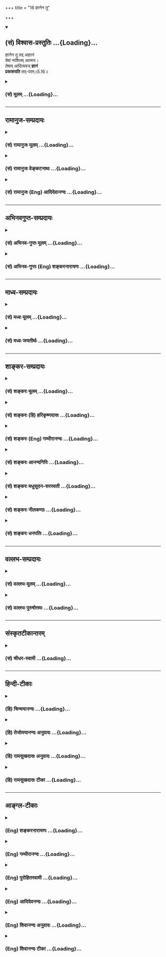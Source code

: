 +++
title = "16 ज्ञानेन तु"

+++
<div class="js_include" newlevelforh1="2" title="(सं) विश्वास-प्रस्तुतिः" unfilled url="/purANam_vaiShNavam/mahAbhAratam/06-bhIShma-parva/03-bhagavad-gItA-parva/saMskRtam/vishvAsa-prastutiH/05_karma-saMnyAsa-yogaH/16_jnAnena_tu.md">
<details open><summary><h2>(सं) विश्वास-प्रस्तुतिः ...{Loading}...</h2></summary>

ज्ञानेन तु तद् अज्ञानं  
येषां नाशितम् आत्मनः।  
तेषाम् आदित्यवज् **ज्ञानं**  
**प्रकाशयति** तत्-परम्॥5.16॥
</details>
</div>
<div class="js_include collapsed" newlevelforh1="3" title="(सं) मूलम्" unfilled url="/purANam_vaiShNavam/mahAbhAratam/06-bhIShma-parva/03-bhagavad-gItA-parva/saMskRtam/mUlam/05_karma-saMnyAsa-yogaH/16_jnAnena_tu.md">
<details><summary><h3>(सं) मूलम् ...{Loading}...</h3></summary>

ज्ञानेन तु तदज्ञानं येषां नाशितमात्मनः।  
तेषामादित्यवज्ज्ञानं प्रकाशयति तत्परम्।।5.16।।
</details>
</div>


_________________
## रामानुज-सम्प्रदायः
<div class="js_include collapsed" newlevelforh1="3" title="(सं) रामानुजः मूलम्" unfilled url="/purANam_vaiShNavam/mahAbhAratam/06-bhIShma-parva/03-bhagavad-gItA-parva/saMskRtam/rAmAnujaH/mUlam/05_karma-saMnyAsa-yogaH/16_jnAnena_tu.md">
<details><summary><h3>(सं) रामानुजः मूलम् ...{Loading}...</h3></summary>

।।5.16।। एवं वर्तमानेषु सर्वात्मसु **येषाम्** आत्मनाम् उक्तलक्षणेन
आत्मयाथात्म्योपदेशजनितेन आत्मविषयेण अहरहः अभ्यासाधेयातिशयेन
निरतिशयपवित्रेण **ज्ञानेन तद**ज्ञानावरणम्
अनादिकालप्रवृत्तानन्तकर्मसंशयरूपाज्ञानं **नाशितं तेषां तत्** स्वाभाविकं
**परं ज्ञानं** अपरिमितम् असंकुचितम् **आदित्यवत्** सर्वम् यथावस्थितं
**प्रकाशयति।** तेषाम् इति विनष्टाज्ञानानां बहुत्वाभिधानाद्
आत्मस्वरूपबहुत्वम् न त्वेवाहं जातु नासं न त्वं नेमे (गीता 2।12) इति
उपक्रमावगतम् अत्र स्पष्टतरम् उक्तम्। न च इदं बहुत्वम् उपाधिकृतं
विनष्टाज्ञानानाम् उपाधिगन्धाभावात्। तेषाम् आदित्यवज्ज्ञानम् इति
व्यतिरेकनिर्देशात् ज्ञानस्य स्वरूपानुबन्धित्वम् उक्तम् आदित्यदृष्टान्तेन
च ज्ञातृज्ञानयोः प्रभाप्रभावतोः इव अवस्थानं च। तत एव संसारदशायां
ज्ञानस्य कर्मणा संकोचः मोक्षदशायां विकासः च उपपन्नः।

</details>
</div>
<div class="js_include collapsed" newlevelforh1="3" title="(सं) रामानुजः वेङ्कटनाथः" unfilled url="/purANam_vaiShNavam/mahAbhAratam/06-bhIShma-parva/03-bhagavad-gItA-parva/saMskRtam/rAmAnujaH/venkaTanAthaH/05_karma-saMnyAsa-yogaH/16_jnAnena_tu.md">
<details><summary><h3>(सं) रामानुजः वेङ्कटनाथः ...{Loading}...</h3></summary>

  
  
।।5.16।। एवं तृतीयाध्यायोक्ताकर्तृत्वानुसन्धानस्य प्रकारविशेषाः
प्रतिपादिताः अथ चतुर्थाध्यायोक्तस्य ज्ञानविशेषस्य विशोधनं क्रियत
इत्यभिप्रायेणाह सर्वमिति। स्वकाले अकर्तृत्वानुसन्धानप्रकारकथनादनन्तरं
ज्ञानस्वरूपकथनावसर इत्यर्थः। यद्वातद्विद्धि प्रणिपातेन
इत्यत्रउपदेक्ष्यन्ति 4।34 इति स्वेनैव निर्दिष्टे विपाककाल इत्यर्थः। एवं
वर्तमानेषु मुह्यत्स्वपीत्यर्थः। यद्वा कर्मयोगनिष्ठेष्वित्यर्थः। अज्ञानेन
ज्ञानमावृतं चेत् कथं ज्ञानेन तस्य नाश इति शङ्कां व्यवच्छिन्दता तुशब्देन
द्योतितं ज्ञानस्य विशेषं
दर्शयितुंउक्तलक्षणेनेत्यादिनिरतिशयपवित्रेणेत्यन्तमुक्तम्। आत्मनो
ज्ञानेनेत्यन्वयः। आत्मविषयेणेति आत्मनः इति षष्ठ्या
सम्बन्धसामान्यमात्रपरत्वं कर्तृविषयत्वं चात्रानुपयुक्तमिति भावः।
तच्छब्दपरामृष्टप्रकारमाह ज्ञानावरणमिति।
अज्ञानस्वरूपस्यातिगहनत्वसूचनार्थम् निरतिशयपवित्रस्य ज्ञानभास्वतो
निश्शेषाज्ञानतिमिरकुक्षिम्भरित्वप्रदर्शनार्थं चअनादिकालेत्याद्युक्तम्।
उत्तरार्धगततच्छब्दार्थःस्वाभाविकमिति। सामानाधिकरण्यस्वारस्यात्परमिति
ज्ञानविशेषणम्। तदर्थमाहअपरिमितमसङ्कुचितमिति। ज्ञानस्य परत्वं
ह्यनवच्छिन्नविषयत्वम् तत्र च हेतुः सङ्कोचाभाव इत्यभिप्रायः। सर्वमिति
प्रकाशयतेरर्थसिद्धकर्मोक्तिः। अज्ञाननिवृत्तौ च ज्ञानस्य सर्वगोचरत्वं
श्रौतमिति भावः। आदित्यवत् इति दृष्टान्तसामर्थ्यसिद्धमाहयथावस्थितमिति।
एतेन परमित्यत्र पदमिति विशेष्याध्याहारः। परमार्थतत्त्वमिति विवक्षा च
परोक्ता निरस्ता। भेदव्यपदेशबलादद्वैतमतस्योपक्रमविरोधः प्रागुक्तः
मध्येऽपि स एव तात्त्विको भेदः स्पष्टमुपदिश्यत इति तस्य तात्पर्यविषयत्वं
दर्शयति तेषामिति। विनष्टाज्ञानानामिति नहीदं बहुत्वं
भ्रान्तिसिद्धमुपाधिसिद्धं वा वक्तुं शक्यमिति
भावः। सत्यमिथ्योपाधिकृतभेदवादिनोर्भास्करशङ्करयोर्मतमनूद्य परिहरति
नचेदमिति। मिथ्याभूतस्याज्ञानाख्योपादानस्य विनाशे
तदुपात्तमिथ्याभूतान्तःकरणाद्युपाधेरपि निवृत्तेरितिशङ्करं प्रति
हेत्वर्थः। इतरं प्रत्यज्ञानशब्दवाच्यस्य कर्मादेर्विनाशे
तन्निमित्तशरीरान्तःकरणाद्युपाधिनिवृत्तिरित्यर्थः। शङ्करमतदूषणप्रसङ्गे
तदुक्तं ज्ञानमात्रात्मवादं दूषयितुं शुद्धदशायां ज्ञातृत्वमत्र सिद्धमिति
दर्शयतितेषामिति। सम्बन्धविषतया षष्ठी
व्यतिरेकगर्भेतिव्यतिरेकनिर्देशादित्युक्तम्। विनष्टोपाधीनामात्मनां
धर्मतया निर्देशात् ज्ञानस्य स्वरूपानुबन्धित्वसिद्धेरागन्तुकचैतन्यवादोऽपि
निरस्तः। आदित्यशब्दोऽत्रादित्यप्रभापरः प्रभाद्वारेणैवादित्यस्य
प्रकाशकत्वात् धर्मभूतज्ञाने च सैव दृष्टान्तो भवितुमर्हतियथा न क्रियते
ज्योत्स्ना मलप्रक्षालनान्मणेः। दोषप्रहाणान्न ज्ञानमात्मनः क्रियते तथा
वि.ध.10।4।5 इत्यादिसाम्याच्च तदेतदभिप्रेत्य तत्फलितमाह
आदित्यदृष्टान्तेनेति। ततः प्रस्तुतस्य किं इत्यत्राह तत एवेति। यथा
प्रभाया आवारकसन्निधौ सङ्कोचस्तन्निवृत्तौ पुनर्विकासश्च दृश्यते तथा
ज्ञानस्यापीति भावः। यद्वा तेषामादित्यवदवस्थितानां प्रभातुल्यं
ज्ञानमित्यर्थः। प्रभायाः प्रदीपादित्याद्यपृथक्सिद्धतेजोद्रव्यविशेषत्वं
ज्ञानस्यात्मधर्मत्वेऽपि द्रव्यत्वं सङ्कोचविकासयोगित्वादीनि च
शारीरकभाष्ये प्रपञ्चितानि। एवं प्रभातुल्यद्रव्यत्वोपपादनेन
प्रकृतमावृतत्वादिकं युज्यत इत्याह तत एवेति।

</details>
</div>
<div class="js_include collapsed" newlevelforh1="3" title="(सं) रामानुजः (Eng) आदिदेवानन्दः" unfilled url="/purANam_vaiShNavam/mahAbhAratam/06-bhIShma-parva/03-bhagavad-gItA-parva/saMskRtam/rAmAnujaH/english/AdidevAnandaH/05_karma-saMnyAsa-yogaH/16_jnAnena_tu.md">
<details><summary><h3>(सं) रामानुजः (Eng) आदिदेवानन्दः ...{Loading}...</h3></summary>

5.16 While all these selves are thus deluded, in the case of enlightened
souls, their delusive ignorance - which envelops knowledge and which is
of the form of accumulated, beginningless and endless Karma - is
destroyed by knowledge. As already described this knowledge is produced
by the teachings of the scriptures about the real nature of the self,
which are enriched by daily practice. The purity of this knowledge is
unexcelled. And in the case of those selves who regain the knowledge
that is natural to Them, it is found that it is unlimited and
uncontracted and illumining everything like the sun. Plurality of the
selves in Their essence is expressly mentioned in the case of those
whose ignorance is overcome, in the expression 'for those' in the text.
What was stated at the commencement, 'There never was a time when I did
not exist' (2.12) is expressed here with greater clarity. Moreover, this
plurality is not due to limiting adjuncts imposed on a single universal
self. For, as stated here, there cannot be any trace of such adjuncts
for those whose ignorance is destroyed, and still They are described as
a plurality. Hence knowledge is taught as an attribute inseparable from
the essential nature of the self, because a difference between the self
and its knowledge is made out in the statement, 'Knowledge, in their
case illuminates like the sun'. By the illustration of the sun, the
relation of the knower to his knowledge is brought out to be similar to
the luminous object and its luminosity. Therefore, it is appropriate to
understand that knowledge contracts by Karma in the stage of Samsara and
expands in the stage of Moksa (release). \[In this system the Atman has
two forms of Jnana or Knowledge - Dharmi-Jnana (self-awareness) and
Dharma-bhuta-Jnana (awareness of objects other than itself). It is the
latter that is contracted by ignorance and expands by knowledge. See
Intrdocution.\]

</details>
</div>


_________________
## अभिनवगुप्त-सम्प्रदायः
<div class="js_include collapsed" newlevelforh1="3" title="(सं) अभिनव-गुप्तः मूलम्" unfilled url="/purANam_vaiShNavam/mahAbhAratam/06-bhIShma-parva/03-bhagavad-gItA-parva/saMskRtam/abhinava-guptaH/mUlam/05_karma-saMnyAsa-yogaH/16_jnAnena_tu.md">
<details><summary><h3>(सं) अभिनव-गुप्तः मूलम् ...{Loading}...</h3></summary>

।।5.16।। अत एव ज्ञानेन त्विति। ज्ञानेन तु अज्ञाने नाशिते ज्ञानस्य
स्वपरप्रकाशकत्वं +++(K स्वप्रकाशकत्वं)+++ स्वतःसिद्धम् यथा आदित्यस्य तमसि
नष्टे विनिवर्तितायां ( निवर्तितायां) हि शङ्कायाम् अमृतं अमृतकार्य
स्वयमेव करोति।

</details>
</div>
<div class="js_include collapsed" newlevelforh1="3" title="(सं) अभिनव-गुप्तः (Eng) शङ्करनारायणः" unfilled url="/purANam_vaiShNavam/mahAbhAratam/06-bhIShma-parva/03-bhagavad-gItA-parva/saMskRtam/abhinava-guptaH/english/shankaranArAyaNaH/05_karma-saMnyAsa-yogaH/16_jnAnena_tu.md">
<details><summary><h3>(सं) अभिनव-गुप्तः (Eng) शङ्करनारायणः ...{Loading}...</h3></summary>

5.16 Jnanena etc. When however the Illusion is destroyed by knowledge,
then the natural capacity of knowledge, in illuminating itself and other
things starts to work automatically just as the sun does when the
darkness is lost. Indeed when the doubt \[of poison\] is completely
rooted out, the nectar does the work of the nectar just automatically.
But this is possible for those who have their intellect and mind gone to
This \[Self\] and have abandoned \[all\] other activities. To make this
idea clear \[the Lord\] says -

</details>
</div>


_________________
## माध्व-सम्प्रदायः
<div class="js_include collapsed" newlevelforh1="3" title="(सं) मध्वः मूलम्" unfilled url="/purANam_vaiShNavam/mahAbhAratam/06-bhIShma-parva/03-bhagavad-gItA-parva/saMskRtam/madhvaH/mUlam/05_karma-saMnyAsa-yogaH/16_jnAnena_tu.md">
<details><summary><h3>(सं) मध्वः मूलम् ...{Loading}...</h3></summary>

।।5.16।। ज्ञानमेवाज्ञाननाशकमित्याह ज्ञानेनेति। प्रथमज्ञानं परोक्षम्।

</details>
</div>
<div class="js_include collapsed" newlevelforh1="3" title="(सं) मध्वः जयतीर्थः" unfilled url="/purANam_vaiShNavam/mahAbhAratam/06-bhIShma-parva/03-bhagavad-gItA-parva/saMskRtam/madhvaH/jayatIrthaH/05_karma-saMnyAsa-yogaH/16_jnAnena_tu.md">
<details><summary><h3>(सं) मध्वः जयतीर्थः ...{Loading}...</h3></summary>

।।5.16।। ननु ज्ञानस्याज्ञाननाशकत्वमर्थप्रकाशकत्वं च प्रसिद्धमेव
तत्किमर्थमुच्यते इत्यत आह **ज्ञानमेवे**ति। अज्ञानेनावृतं ज्ञानं 5।15
इत्युक्तम्। एवं तर्हि तस्याविनाश एव स्यात्। तथा च न
कदाचिद्ब्रह्मप्रकाशः। विनाशकान्तराङ्गीकारे च ज्ञानार्थयोः
सन्न्यासयोगयोर्वैयर्थ्यमित्याशङ्क्यज्ञानमेवाज्ञाननाशकम् अतो नोक्तदोषः।
किन्तु स्वरूपज्ञानमविद्ययाऽऽवृतम् वृत्तिज्ञानं त्वविद्यां शिथिलयति।
ब्रह्म प्रकाशयतीत्येतदनेनाहेत्यर्थः। अत्र केचित् यथैक एवादित्योऽन्धकारं
नाशयति भूमण्डलं च प्रकाशयति तथैकमेव ज्ञानमज्ञानं निवर्तयति परं च
प्रकाशयति इति व्याचक्षतेतदसदिति भावेनाह **प्रथमे**ति। तृतीयान्तपदोक्तम्
द्वितीयमपरोक्षमिति शेषः। अन्यथा द्विर्ज्ञानग्रहणं व्यर्थं स्यादिति भावः।

</details>
</div>


_________________
## शाङ्कर-सम्प्रदायः
<div class="js_include collapsed" newlevelforh1="3" title="(सं) शङ्करः मूलम्" unfilled url="/purANam_vaiShNavam/mahAbhAratam/06-bhIShma-parva/03-bhagavad-gItA-parva/saMskRtam/shankaraH/mUlam/05_karma-saMnyAsa-yogaH/16_jnAnena_tu.md">
<details><summary><h3>(सं) शङ्करः मूलम् ...{Loading}...</h3></summary>

।।5.16।। **ज्ञानेन तु** येन अज्ञानेन आवृताः मुह्यन्ति जन्तवः **तत्
अज्ञानं येषां** जन्तूनां विवेकज्ञानेन आत्मविषयेण **नाशितम् आत्मनः** भवति
**तेषां** जन्तूनाम् **आदित्यवत्** यथा आदित्यः समस्तं रूपजातम् अवभासयति
तद्वत् **ज्ञानं** ज्ञेयं वस्तु सर्वं **प्रकाशयति तत्** **परं**
परमार्थतत्त्वम्।।  
  
यत् परं ज्ञानं प्रकाशितम्

</details>
</div>
<div class="js_include collapsed" newlevelforh1="3" title="(सं) शङ्करः (हि) हरिकृष्णदासः" unfilled url="/purANam_vaiShNavam/mahAbhAratam/06-bhIShma-parva/03-bhagavad-gItA-parva/saMskRtam/shankaraH/hindI/harikRShNadAsaH/05_karma-saMnyAsa-yogaH/16_jnAnena_tu.md">
<details><summary><h3>(सं) शङ्करः (हि) हरिकृष्णदासः ...{Loading}...</h3></summary>

।।5.16।। जिन जीवोंके अन्तःकरणका वह अज्ञान जिस अज्ञानसे आच्छादित हुए जीव
मोहित होते हैं आत्मविषयक विवेकज्ञानद्वारा नष्ट हो जाता है उनका वह ज्ञान
सूर्यकी भाँति उस परम परमार्थतत्त्वको प्रकाशित कर देता है। अर्थात् जैसे
सूर्य समस्त रूपमात्रको प्रकाशित कर देता है वैसे ही उनका ज्ञान समस्त
ज्ञेय वस्तुको प्रकाशित कर देता है।

</details>
</div>
<div class="js_include collapsed" newlevelforh1="3" title="(सं) शङ्करः (Eng) गम्भीरानन्दः" unfilled url="/purANam_vaiShNavam/mahAbhAratam/06-bhIShma-parva/03-bhagavad-gItA-parva/saMskRtam/shankaraH/english/gambhIrAnandaH/05_karma-saMnyAsa-yogaH/16_jnAnena_tu.md">
<details><summary><h3>(सं) शङ्करः (Eng) गम्भीरानन्दः ...{Loading}...</h3></summary>

5.16 Tu, but; yesam, in the case of those creatures; of whom tat
ajnanam, that ignorance; atmanah, of theirs-being covered by which
ignorance creatures get deluded-; nasitam, becomes destroyed; jnanena,
by knowledge, by discriminating knowledge concerning the Self; tesam,
their; jnanam, knowledge; adityavat, like the sun; prakasayati, reveals,
in the same way as the sun reveals all forms whatever; tat-param, that
supreme Reality, the Reality which is the highest Goal, the totality of
whatever is to be known.

</details>
</div>
<div class="js_include collapsed" newlevelforh1="3" title="(सं) शङ्करः आनन्दगिरिः" unfilled url="/purANam_vaiShNavam/mahAbhAratam/06-bhIShma-parva/03-bhagavad-gItA-parva/saMskRtam/shankaraH/AnandagiriH/05_karma-saMnyAsa-yogaH/16_jnAnena_tu.md">
<details><summary><h3>(सं) शङ्करः आनन्दगिरिः ...{Loading}...</h3></summary>

।।5.16।। तर्हि सर्वेषामनाद्यज्ञानावृतज्ञानत्वाद्व्यामोहाभावाच्च कुतः
संसारनिवृत्तिरिति तत्राह **ज्ञानेनेति।** सर्वमिति पूर्णत्वमुच्यते
ज्ञेयस्यैव वस्तुनस्तत्परमिति विशेषणम्। तद्व्याचष्टे
**परमार्थतत्त्वमिति।**

</details>
</div>
<div class="js_include collapsed" newlevelforh1="3" title="(सं) शङ्करः मधुसूदन-सरस्वती" unfilled url="/purANam_vaiShNavam/mahAbhAratam/06-bhIShma-parva/03-bhagavad-gItA-parva/saMskRtam/shankaraH/madhusUdana-sarasvatI/05_karma-saMnyAsa-yogaH/16_jnAnena_tu.md">
<details><summary><h3>(सं) शङ्करः मधुसूदन-सरस्वती ...{Loading}...</h3></summary>

।।5.16।। तर्हि सर्वेषामनाद्यज्ञानावृत्वात्कथं संसारनिवृत्तिः स्यादत आह
तदावरणविक्षेपशक्तिमदनाद्यनिर्वाच्यमनृतमनर्थव्रातमूलमज्ञानमात्माश्रयविषयमविद्यामायादिशब्दवाच्यमात्मनो
ज्ञानेन गुरूपदिष्टवेदान्तमहावाक्यजन्येन
श्रवणमनननिदिध्यासनपरिपाकनिर्मलान्तःकरणवृत्तिरूपेण
निर्विकल्पकसाक्षात्कारेण
शोधिततत्त्वंपदार्थाभेदरूपशुद्धसच्चिदानन्दाखण्डैकरसवस्तुमात्रविषयेण
नाशितं बाधितं कालत्रयेऽप्यसदेवासत्तया ज्ञातमधिष्ठानचैतन्यमात्रतां
प्रापितं शुक्ताविव रजतं शुक्तिज्ञानेन येषां श्रवणमननादिसाधनसंपन्नानां
भगवदनुगृहीतानां मुमुक्षूणां तेषां तज्ज्ञानं कर्तृ आदित्यवत् यथादित्यः
स्वोदयमात्रेणैव तमो निरवशेषं निवर्तयति नतु कंचित्सहायमपेक्षते तथा
ब्रह्मज्ञानमपि शुद्धसत्त्वपरिणामत्वाद्व्यापकप्रकाशरूपं
स्वोत्पत्तिमात्रेणैव सहकार्यन्तरनिरपेक्षतया सकार्यमज्ञानं निवर्तयत्परं
सत्यज्ञानानन्तानन्दरूपमेकमेवाद्वितीयं परमात्मतत्त्वं प्रकाशयति
प्रतिच्छायाग्रहणमात्रेणैव कर्मतान्तरेणाभिव्यनक्ति। अत्राज्ञानेनावृतं
ज्ञानेन नाशितमित्यज्ञानस्यावरणत्वज्ञाननाश्यत्वाभ्यां ज्ञानाभावरूपत्वं
व्यावर्तितम्। नह्यभावः किंचिदावृणोति न वा ज्ञानाभावो ज्ञानेन नाश्यते
स्वभावनाशरूपत्वात्तस्य। तस्मादहमज्ञो मामन्यं च न
जानामीत्यादिसाक्षिप्रत्यक्षसिद्धं भावरूपमेवाज्ञानमिति भगवतो मतम्।
विस्तरस्त्वद्वैतसिद्धौ द्रष्टव्यः। येषामिति बहुवचनेनानियमो दर्शितः। तथाच
श्रुतिःतद्यो यो देवानां प्रत्यबुध्यत स एव तदभवत्तथर्षीणां तथा मनुष्याणां
तदिदमप्येतर्हि य एवं वेदाहं ब्रह्मास्मीति स इदं सर्वं भवति
इत्यादिर्यद्विषयं यदाश्रयमज्ञानं
तद्विषयतदाश्रयप्रमाणज्ञानात्तन्निवृत्तिरिति न्यायप्राप्तनियमं दर्शयति।
तत्राज्ञानगतमावरणं द्विविधम्। एकं सतोऽप्यसत्त्वापादकं अन्यत्तु
भासतोऽप्यभानापादकम्। तत्राद्यं
परोक्षापरोक्षसाधारणप्रमाणज्ञानमात्रान्निवर्तते। अनुमितेऽपि वह्न्यादौ
पर्वते वह्निर्नास्तीत्यादिभ्रमादर्शनात्। तथासत्यं ज्ञानमनन्तं
ब्रह्मास्ति इति वाक्यात्परोक्षनिश्चयेऽपि ब्रह्म नास्तीति भ्रमो निवर्तत
एव। अस्त्येव ब्रह्म किंतु मम न भातीत्येवं भ्रमजनकं द्वितीयमभानावरणं
साक्षात्कारादेव निवर्तते। स च साक्षात्कारो वेदान्तवाक्येनैव जन्यते
निर्विकल्पक इत्याद्यद्वैतसिद्धावनुसंधेयम्।

</details>
</div>
<div class="js_include collapsed" newlevelforh1="3" title="(सं) शङ्करः नीलकण्ठः" unfilled url="/purANam_vaiShNavam/mahAbhAratam/06-bhIShma-parva/03-bhagavad-gItA-parva/saMskRtam/shankaraH/nIlakaNThaH/05_karma-saMnyAsa-yogaH/16_jnAnena_tu.md">
<details><summary><h3>(सं) शङ्करः नीलकण्ठः ...{Loading}...</h3></summary>

।।5.16।। तदात्मन आवरकमज्ञानं येषां ज्ञानेन ब्रह्मास्मीति प्रमाणजेन नाशितं
तेषां तज्ज्ञानं कर्तु आदित्यवदादित्यो यथा कृत्स्नं दृश्यं प्रकाशयति
तद्वत्परं परमार्थवस्तु प्रकाशयति। अज्ञानजानर्थनिवृत्त्यर्थं
ज्ञानमेष्टव्यमिति भावः।

</details>
</div>
<div class="js_include collapsed" newlevelforh1="3" title="(सं) शङ्करः धनपतिः" unfilled url="/purANam_vaiShNavam/mahAbhAratam/06-bhIShma-parva/03-bhagavad-gItA-parva/saMskRtam/shankaraH/dhanapatiH/05_karma-saMnyAsa-yogaH/16_jnAnena_tu.md">
<details><summary><h3>(सं) शङ्करः धनपतिः ...{Loading}...</h3></summary>

।।5.16।। तर्हि सर्वेषामनादिभावरुपाज्ञानावृतज्ञानत्वाद्य्वामोहस्य
निवृत्त्यभावात्संसारनिवृत्तिः कथं स्यादिति तत्राह **ज्ञानेनेति।**
ज्ञानेन तु गुरुपदिष्टेन शास्त्रीयेण विवेकज्ञानेन स्वपरमार्थस्वरुपविषयेण
तदज्ञानं कर्तृत्वादिविनिर्मुक्तं ब्रह्माहमस्मीति
परमात्माभेदास्तित्वज्ञानावरकं येषां मुमुक्षूणां नाशितं तेषामादित्यवत्
यथादित्योऽस्तित्वेन भान्तमपि घटादिवस्तु तद्गतसमस्तरुपा भानापादकं तमो
निवर्त्य प्रकाशयति तथा गुरुपदिष्टं ज्ञानं भावनाप्रकर्षेण
भानावरणमज्ञानमपि निवर्त्य तत् श्रुतिस्मृतीतिहासपुराणादौ प्रसिद्धं परं
परमार्थतत्त्वं प्रकाशयति सच्चिदानन्दानन्तात्मकं ब्रह्माहमस्मीति
साक्षाद्य्वक्तीकरोतीत्यर्थः।

</details>
</div>


_________________
## वल्लभ-सम्प्रदायः
<div class="js_include collapsed" newlevelforh1="3" title="(सं) वल्लभः मूलम्" unfilled url="/purANam_vaiShNavam/mahAbhAratam/06-bhIShma-parva/03-bhagavad-gItA-parva/saMskRtam/vallabhaH/mUlam/05_karma-saMnyAsa-yogaH/16_jnAnena_tu.md">
<details><summary><h3>(सं) वल्लभः मूलम् ...{Loading}...</h3></summary>

।।5.16।। भगवत्प्रदत्तात्मविद्यावन्तस्तु न मुह्यन्तीत्याह ज्ञानेनेति।
येषां दयनीयानां साधनवतां वा आत्मज्ञानं यदक्षरात्मत्वज्ञानेन नाशितं तेषां
तज्ज्ञानं कर्तृ आदित्यवत्परम् ब्रह्मविदाप्नोति परं तै.उ.2।1 इत्यत्र
श्रुतं प्रकाशयति स्वयमेवेति भगवत्प्रदत्तत्वाद्भगवद्रूपं तदिति
स्वतन्त्रकर्तृत्वं तस्योक्तम्। अन्यथा करणत्वे कर्तृत्वोक्तिर्व्याहता
स्यात्।

</details>
</div>
<div class="js_include collapsed" newlevelforh1="3" title="(सं) वल्लभः पुरुषोत्तमः" unfilled url="/purANam_vaiShNavam/mahAbhAratam/06-bhIShma-parva/03-bhagavad-gItA-parva/saMskRtam/vallabhaH/puruShottamaH/05_karma-saMnyAsa-yogaH/16_jnAnena_tu.md">
<details><summary><h3>(सं) वल्लभः पुरुषोत्तमः ...{Loading}...</h3></summary>

  
  
।।5.16।। येषां भगवता ज्ञानेनाज्ञानं नाशितं ते न मुह्यन्तीत्याह
ज्ञानेनेति। तु पुनः। आत्मज्ञानेन भगवत्सम्बन्धिज्ञानेन
ज्ञानात्मकभगवद्रूपेण येषां दुर्लभानां कृपापात्राणां तत्पूर्वोक्तमज्ञानं
नाशितं तेषां तद्भगवदात्मकं ज्ञानं परं ब्रह्म प्रकाशयति प्रकटयतीत्यर्थः।
आदित्यवत् यथा सूर्यस्तमो दूरीकृत्य स्वात्मसहितं सर्वं वस्तुमात्रं
प्रकाशयति तथा।  
  

</details>
</div>


_________________
## संस्कृतटीकान्तरम्
<div class="js_include collapsed" newlevelforh1="3" title="(सं) श्रीधर-स्वामी" unfilled url="/purANam_vaiShNavam/mahAbhAratam/06-bhIShma-parva/03-bhagavad-gItA-parva/saMskRtam/shrIdhara-svAmI/05_karma-saMnyAsa-yogaH/16_jnAnena_tu.md">
<details><summary><h3>(सं) श्रीधर-स्वामी ...{Loading}...</h3></summary>

।।5.16।। ज्ञानिनस्तु न मुह्यन्तीत्याह **ज्ञानेनेति।** आत्मनो भगवतो
ज्ञानेन येषां तद्वैषम्योपलम्भकज्ञानं नाशितं तज्ज्ञानं तेषामज्ञानं
नाशयित्वा तत्परं परिपूर्णमीश्वरस्वरूपं प्रकाशयति। यथा आदित्यस्तमो निरस्य
समस्तं वस्तुजातं प्रकाशयति तद्वत्।

</details>
</div>


_________________
## हिन्दी-टीकाः
<div class="js_include collapsed" newlevelforh1="3" title="(हि) चिन्मयानन्दः" unfilled url="/purANam_vaiShNavam/mahAbhAratam/06-bhIShma-parva/03-bhagavad-gItA-parva/hindI/chinmayAnandaH/05_karma-saMnyAsa-yogaH/16_jnAnena_tu.md">
<details><summary><h3>(हि) चिन्मयानन्दः ...{Loading}...</h3></summary>

।।5.16।। शोक और मोह से ग्रस्त जीवों के लिए शुद्ध आत्मस्वरूप अविद्या से
आवृत रहता है अर्थात् उन्हें आत्मा का उसके शुद्ध स्वरूप में अनुभव नहीं
होता। ज्ञानी पुरुष के लिए अज्ञानावरण पूर्णतया निवृत्त हो जाता है। कितने
ही दीर्घ काल से किसी स्थान पर स्थित अंधकार प्रकाश के आने पर तत्काल ही
दूर हो जाता है न कि धीरेधीरे किसी विशेष क्रम से। इसी प्रकार से आत्मज्ञान
का उदय होते ही अनादि अविद्या उसी क्षण निवृत्त हो जाती है। अविद्या से
उत्पन्न होता है अहंकार जिसका अस्तित्व शरीर मन और बुद्धि के साथ हुए
तादात्म्य के कारण बना रहता है। अज्ञान के नष्ट हो जाने पर अहंकार भी नष्ट
हो जाता है। द्वैतवादियों को वेदान्त के इस सिद्धांत को समझने में कठिनाई
होती है। वस्तुओं को जानने के लिए हमारे पास उपलब्ध साधन हैं इन्द्रियां मन
और बुद्धि। अहंकार इनके माध्यम से देखता अनुभव करता और विचार करता है।
द्वैतवादी यह समझने में असमर्थ हैं कि अहंकार इन्द्रियां मन और बुद्धि के
अभाव में आत्मज्ञान कैसे सम्भव है। एक बुद्धिमान् विचारक में यह शंका आना
स्वाभाविक है। इसका अनुमान लगाकर श्रीकृष्ण यह बताते है कि अहंकार नष्ट
होने पर आत्मज्ञान स्वत हो जाता है। विचाररत बुद्धि को यह बात सरलता से नहीं
समझायी जा सकती। इसलिए दूसरी पंक्ति में प्रभु एक दृष्टान्त देते हैं
आदित्यवत्। हम सबका सामान्य अनुभव है कि प्रावृट् ऋतु में कई दिनों तक
सूर्य नहीं दिखाई देता और हम जल्दी में कह देते हैं कि सूर्य बादलों से ढक
गया है। इस वाक्य के अर्थ पर विचार करने से यह स्पष्ट हो जाता है कि सूर्य
बादल के छोटे से टुकड़े से ढक नहीं सकता। इस विश्व के मध्य में जहाँ सूर्य
अकेला अपने सम्पूर्ण वैभव के साथ विद्यमान है वहाँ से बादल बहुत दूर है।
पृथ्वी तल पर खड़ा छोटा सा मनुष्य अपनी बिन्दु मात्र आँखों से देखता है कि
बादल की एक टुकड़ी ने दैदीप्यमान आदित्य को ढक लिया है। यदि हम अपनी छोटी
सी उँगली अपने नेत्र के सामने निकट ही लगा लें तो विशाल पर्वत भी ढक सकता
है। इसी प्रकार जीव जब आत्मा पर दृष्टि डालता है तो उस अनन्त आत्मा को
अविद्या से आवृत पाता है। यह अविद्या सत् स्वरूप आत्मा में नहीं है जैसे
बादल सूर्य में कदापि नहीं है। अनन्त सत् की तुलना में सीमित अविद्या बहुत
ही तुच्छ है। किन्तु आत्मस्वरूप की विस्मृति हमारे हृदय में उत्पन्न होकर
अहंकार में यह मिथ्या धारणा उत्पन्न करती है कि आध्यात्मिक सत् अविद्या से
प्रच्छन्न है। इस अज्ञान के नष्ट होने पर आत्मतत्त्व प्रकट हो जाता है जैसे
मेघपट हटते ही सूर्य प्रकट हो जाता है। सूर्य को देखने के लिए किसी अन्य
प्रकाश की आवश्यकता नहीं है आत्मानुभव के लिए भी किसी अन्य अनुभव की
अपेक्षा नहीं है वह चित् स्वरूप है। चित् की चेतना के लिए किसी दूसरे
चैतन्य की अपेक्षा नहीं है। ज्ञान का अन्तर्निहित तत्त्व चेतना ही है। अत
अहंकार आत्मा को पाकर आत्मा ही हो जाता है। स्वप्न से जागने पर
स्वप्नद्रष्टा अपनी स्वप्नावस्था से मुक्त होकर जाग्रत् पुरुष बन जाता है।
वह जाग्रत् पुरुष को कभी भिन्न विषय के रूप में न देखता है और न अनुभव करता
है बल्कि वह स्वयं ही जाग्रत् पुरुष बन जाता है। ठीक इसी प्रकार अहंकार भी
अज्ञान से ऊपर उठकर स्वयं आत्मस्वरूप के साथ एकरूप हो जाता है। अहंकार और
आत्मा का सम्बन्ध तथा आत्मानुभूति की प्रक्रिया का बड़ा ही सुन्दर वर्णन
सूर्य के दृष्टान्त द्वारा किया गया है जिसके लक्ष्यार्थ पर सभी साधकों को
मनन करना चाहिये। आत्मनिष्ठ पुरुष सदा के लिए जन्ममरण के चक्र से मुक्त हो
जाता है। भगवान् कहते हैं

</details>
</div>
<div class="js_include collapsed" newlevelforh1="3" title="(हि) तेजोमयानन्दः अनुवादः" unfilled url="/purANam_vaiShNavam/mahAbhAratam/06-bhIShma-parva/03-bhagavad-gItA-parva/hindI/tejomayAnandaH/anuvAdaH/05_karma-saMnyAsa-yogaH/16_jnAnena_tu.md">
<details><summary><h3>(हि) तेजोमयानन्दः अनुवादः ...{Loading}...</h3></summary>

।।5.16।। परन्तु जिनका वह अज्ञान आत्मज्ञान से नष्ट हो जाता है, उनके लिए
वह ज्ञान, सूर्य के सदृश, परमात्मा को प्रकाशित करता है।।

</details>
</div>
<div class="js_include collapsed" newlevelforh1="3" title="(हि) रामसुखदासः अनुवादः" unfilled url="/purANam_vaiShNavam/mahAbhAratam/06-bhIShma-parva/03-bhagavad-gItA-parva/hindI/rAmasukhadAsaH/anuvAdaH/05_karma-saMnyAsa-yogaH/16_jnAnena_tu.md">
<details><summary><h3>(हि) रामसुखदासः अनुवादः ...{Loading}...</h3></summary>

।।5.16।। परन्तु जिन्होंने अपने जिस ज्ञान-(विवक-) के द्वारा उस अज्ञानका
नाश कर दिया है, उनका वह ज्ञान सूर्यकी तरह परमतत्त्व परमात्माको प्रकाशित
कर देता है।

</details>
</div>
<div class="js_include collapsed" newlevelforh1="3" title="(हि) रामसुखदासः टीका" unfilled url="/purANam_vaiShNavam/mahAbhAratam/06-bhIShma-parva/03-bhagavad-gItA-parva/hindI/rAmasukhadAsaH/TIkA/05_karma-saMnyAsa-yogaH/16_jnAnena_tu.md">
<details><summary><h3>(हि) रामसुखदासः टीका ...{Loading}...</h3></summary>

5.16।।***व्याख्या--*'ज्ञानेन तु तदज्ञानं येषां नाशितमात्मनः'--**पीछेके
श्लोकमें कही बातसे विलक्षण बात बतानेके लिये यहाँ **'तु'**पदका प्रयोग
किया गया है। पीछेके श्लोकमें जिसको **'अज्ञानेन'** पदसे कहा था, उसको ही
यहाँ **'तत् अज्ञानम्'** पदसे कहा गया है। अपनी सत्ताको और शरीरको अलग-अलग
मानना 'ज्ञान' है और एक मानना 'अज्ञान' है। उत्पत्ति-विनाशशील संसारके किसी
अंशमें तो हमने अपनेको रख लिया अर्थात् मैं-पन (अहंता) कर लिया और किसी
अंशको अपनेमें रख लिया अर्थात् मेरापन (ममता) कर लिया। अपनी सत्ताका तो
निरन्तर अनुभव होता है और मैं-मेरापन बदलता हुआ प्रत्यक्ष दीखता है;
जैसे--पहले मैं बालक था और खिलौने आदि मेरे थे, अब मैं युवा या वृद्ध हूँ
और स्त्री, पुत्र, धन, मकान आदि मेरे हैं। इस प्रकार मैं-मेरेपनके
परिवर्तनका ज्ञान हमें है, पर अपनी सत्ताके परिवर्तनका ज्ञान हमें नहीं
है--यह ज्ञान अर्थात् विवेक है। मैं-मेरेपनको जडके साथ न मिलाकर साधक
अपने-विवेकको महत्त्व दे कि मैं-मेरापन जिससे मिलाता हूँ, वह सब बदलता है;
परन्तु मैं-मेरा कहलानेवाला मैं (मेरी सत्ता) वही रहता हूँ। जडका बदलना और
अभाव तो समझमें आता है, पर स्वयंका बदलना और अभाव किसीकी समझमें नहीं आता;
क्योंकि स्वयंमें किञ्चित् भी परिवर्तन और अभाव कभी होता ही नहीं--इस
विवेकके द्वारा मैं-मेरेपनका त्याग कर दे कि शरीर 'मैं' नहीं और बदलनेवाली
वस्तु 'मेरी' नहीं। यही विवेकके द्वारा अज्ञानका नाश करना है।
परिवर्तनशीलके साथ अपरिवर्तनशीलका सम्बन्ध अज्ञानसे अर्थात् विवेकको
महत्त्व न देनेसे है। जिसने विवेकको जाग्रत् करके परिवर्तनशील मैं-मेरेपनके
सम्बन्धका विच्छेद कर दिया है, उसका वह विवेक सच्चिदानन्दघन परमात्माको
प्रकाशित कर देता है अर्थात् अनुभव करा देता है।**'तेषामादित्यव़ज्ज्ञानं
प्रकाशयति तत्परम्'** विवेकके सर्वथा जाग्रत् होनेपर परिवर्तनशीलकी
निवृत्ति हो जाती है। परिवर्तनशीलकी निवृत्ति होनेपर अपने स्वरूपका स्वच्छ
बोध हो जाता है जिसके होते ही सर्वत्र परिपूर्ण परमात्मतत्त्व प्रकाशित हो
जाता है अर्थात् उसके साथ अभिन्नताका अनुभव हो जाता है। यहाँ **'परम'** पद
परमात्मतत्त्वके लिये प्रयुक्त हुआ है। दूसरे अध्यायके उनसठवें श्लोकमें
तथा तेरहवें अध्यायके चौंतीसवें श्लोकमें भी परमात्मतत्त्वके लिये
**'परम'** पद आया है।**'प्रकाशयति'** पदका तात्पर्य है कि सूर्यका उदय
होनेपर नयी वस्तुका निर्माण नहीं होता, प्रत्युत अन्धकारसे ढके जानेके कारण
जो वस्तु दिखायी नहीं दे रही थी, वह दीखने लग जाती है। इसी प्रकार
परमात्मतत्त्व स्वतःसिद्ध है, पर अज्ञानके कारण उसका अनुभव नहीं हो रहा था।
विवेकके द्वारा अज्ञान मिटते ही उस स्वतःसिद्ध परमात्मतत्त्वका अनुभव होने
लग जाता है।

</details>
</div>


_________________
## आङ्ग्ल-टीकाः
<div class="js_include collapsed" newlevelforh1="3" title="(Eng) शङ्करनारायणः" unfilled url="/purANam_vaiShNavam/mahAbhAratam/06-bhIShma-parva/03-bhagavad-gItA-parva/english/shankaranArAyaNaH/05_karma-saMnyAsa-yogaH/16_jnAnena_tu.md">
<details><summary><h3>(Eng) शङ्करनारायणः ...{Loading}...</h3></summary>

5.16. In the case of those whose Illusion has been, however, destroyed
by the Self-knowledge, then for them that knowledge illumines itself,
like the sun.

</details>
</div>
<div class="js_include collapsed" newlevelforh1="3" title="(Eng) गम्भीरानन्दः" unfilled url="/purANam_vaiShNavam/mahAbhAratam/06-bhIShma-parva/03-bhagavad-gItA-parva/english/gambhIrAnandaH/05_karma-saMnyAsa-yogaH/16_jnAnena_tu.md">
<details><summary><h3>(Eng) गम्भीरानन्दः ...{Loading}...</h3></summary>

5.16 But in the case of those of whom that ignorance of theirs becomes
destroyed by the knowledge (of the Self), their Knowledge, like the sun,
reveals that supreme Reality.

</details>
</div>
<div class="js_include collapsed" newlevelforh1="3" title="(Eng) पुरोहितस्वामी" unfilled url="/purANam_vaiShNavam/mahAbhAratam/06-bhIShma-parva/03-bhagavad-gItA-parva/english/purohitasvAmI/05_karma-saMnyAsa-yogaH/16_jnAnena_tu.md">
<details><summary><h3>(Eng) पुरोहितस्वामी ...{Loading}...</h3></summary>

5.16 Surely wisdom is like the sun, revealing the supreme truth to those
whose ignorance is dispelled by the wisdom of the Self.

</details>
</div>
<div class="js_include collapsed" newlevelforh1="3" title="(Eng) आदिदेवनन्दः" unfilled url="/purANam_vaiShNavam/mahAbhAratam/06-bhIShma-parva/03-bhagavad-gItA-parva/english/AdidevanandaH/05_karma-saMnyAsa-yogaH/16_jnAnena_tu.md">
<details><summary><h3>(Eng) आदिदेवनन्दः ...{Loading}...</h3></summary>

5.16 But for those in whom this ignorance is destroyed by the knowledge
of the self, that knowledge, in their case, is supreme and shines like
the sun.

</details>
</div>
<div class="js_include collapsed" newlevelforh1="3" title="(Eng) शिवानन्दः अनुवादः" unfilled url="/purANam_vaiShNavam/mahAbhAratam/06-bhIShma-parva/03-bhagavad-gItA-parva/english/shivAnandaH/anuvAdaH/05_karma-saMnyAsa-yogaH/16_jnAnena_tu.md">
<details><summary><h3>(Eng) शिवानन्दः अनुवादः ...{Loading}...</h3></summary>

5.16 But to those whose ignorance is destroyed by the knowledge of the
Self, like the sun, knowledge reveals the Supreme (Brahman).

</details>
</div>
<div class="js_include collapsed" newlevelforh1="3" title="(Eng) शिवानन्दः टीका" unfilled url="/purANam_vaiShNavam/mahAbhAratam/06-bhIShma-parva/03-bhagavad-gItA-parva/english/shivAnandaH/TIkA/05_karma-saMnyAsa-yogaH/16_jnAnena_tu.md">
<details><summary><h3>(Eng) शिवानन्दः टीका ...{Loading}...</h3></summary>

5.16 ज्ञानेन by wisdom; तु but; तत् that; अज्ञानम् ignorance; येषाम्
whose; नाशितम् is destroyed; आत्मनः of the Self; तेषाम् their; आदित्यवत्
like the sun; ज्ञानम् knowledge; प्रकाशयति reveals; तत्परम् that
Highest.Commentary When ignorance; the root cause of human sufferings;
is annihilated by the knowledge of the Self; this knowledge illuminates
the Supreme Brahman or that highest immortal Being; just as the sun
illumines all the objects of this gross; physical universe.

</details>
</div>
